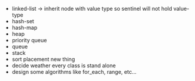 - linked-list -> inherit node with value type so sentinel will not hold value-type
- hash-set
- hash-map
- heap
- priority queue
- queue
- stack
- sort placement new thing
- decide weather every class is stand alone
- design some algorithms like for_each, range, etc...